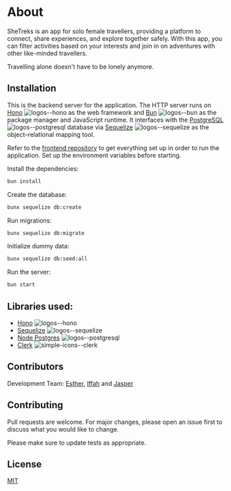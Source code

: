 # About

SheTreks is an app for solo female travellers, providing a platform to connect, share experiences, and explore together safely. With this app, you can filter activities based on your interests and join in on adventures with other like-minded travellers.

Travelling alone doesn't have to be lonely anymore.

## Installation

This is the backend server for the application. The HTTP server runs on [Hono](https://github.com/honojs/hono) ![logos--hono](https://github.com/jasperteo/SheTreks-backend/assets/12832610/c13f4072-8e2e-4fea-9aca-e68d38d47f77) as the web framework and [Bun](https://github.com/oven-sh/bun) ![logos--bun](https://github.com/jasperteo/SheTreks-frontend/assets/12832610/f90039c3-38ee-4fb5-8ff0-1edabc38b65e) as the package manager and JavaScript runtime. It interfaces with the [PostgreSQL](https://github.com/postgres/postgres) ![logos--postgresql](https://github.com/jasperteo/SheTreks-backend/assets/12832610/bcee447e-e65f-4a2f-b585-3ca3e628ad61) database via [Sequelize](https://github.com/sequelize/sequelize) ![logos--sequelize](https://github.com/jasperteo/SheTreks-backend/assets/12832610/29f395ca-12d0-451b-b6d5-d454fa10582c) as the object–relational mapping tool.

Refer to the [frontend repository](https://github.com/jasperteo/SheTreks-frontend) to get everything set up in order to run the application. Set up the environment variables before starting.

Install the dependencies:
```bash
bun install
```
Create the database:
```bash
bunx sequelize db:create
```
Run migrations:
```bash
bunx sequelize db:migrate
```
Initialize dummy data:
```bash
bunx sequelize db:seed:all
```
Run the server:
```bash
bun start
```

## Libraries used:

- [Hono](https://github.com/honojs/hono) ![logos--hono](https://github.com/jasperteo/SheTreks-backend/assets/12832610/c13f4072-8e2e-4fea-9aca-e68d38d47f77)
- [Sequelize](https://github.com/sequelize/sequelize) ![logos--sequelize](https://github.com/jasperteo/SheTreks-backend/assets/12832610/29f395ca-12d0-451b-b6d5-d454fa10582c)
- [Node Postgres](https://github.com/brianc/node-postgres) ![logos--postgresql](https://github.com/jasperteo/SheTreks-backend/assets/12832610/bcee447e-e65f-4a2f-b585-3ca3e628ad61)
- [Clerk](https://github.com/clerk/javascript) ![simple-icons--clerk](https://github.com/jasperteo/SheTreks-frontend/assets/12832610/3cd6518a-c811-423b-b94d-1b3cd368fe86)

## Contributors

Development Team: [Esther](https://github.com/estherphang), [Iffah](https://github.com/IffahA) and [Jasper](https://github.com/jasperteo)

## Contributing

Pull requests are welcome. For major changes, please open an issue first
to discuss what you would like to change.

Please make sure to update tests as appropriate.

## License

[MIT](https://choosealicense.com/licenses/mit/)

